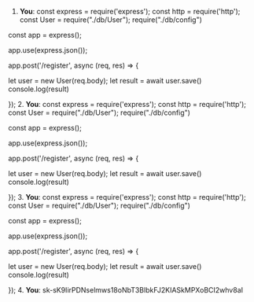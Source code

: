 1. **You**: const express = require('express');
const http = require('http');
const User = require("./db/User");
require("./db/config")

const app = express();


app.use(express.json());

app.post('/register', async (req, res) => {

  let user = new User(req.body);
  let result = await user.save()
  console.log(result)

});
2. **You**: const express = require('express');
const http = require('http');
const User = require("./db/User");
require("./db/config")

const app = express();


app.use(express.json());

app.post('/register', async (req, res) => {

  let user = new User(req.body);
  let result = await user.save()
  console.log(result)

});
3. **You**: const express = require('express');
const http = require('http');
const User = require("./db/User");
require("./db/config")

const app = express();


app.use(express.json());

app.post('/register', async (req, res) => {

  let user = new User(req.body);
  let result = await user.save()
  console.log(result)

});
4. **You**: 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